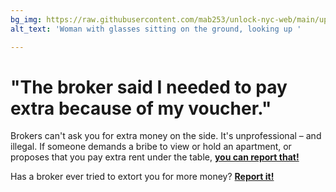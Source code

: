 ```yaml
---
bg_img: https://raw.githubusercontent.com/mab253/unlock-nyc-web/main/uploads/storytelling_website-7.png
alt_text: 'Woman with glasses sitting on the ground, looking up '

---
```

# "The broker said I needed to pay extra because of my voucher."

Brokers can't ask you for extra money on the side. It's unprofessional – and illegal. If someone demands a bribe to view or hold an apartment, or proposes that you pay extra rent under the table, [**you can report that!**](https://weunlock.nyc/report/ "Report")

Has a broker ever tried to extort you for more money? [**Report it!**](https://weunlock.nyc/report/ "Report")